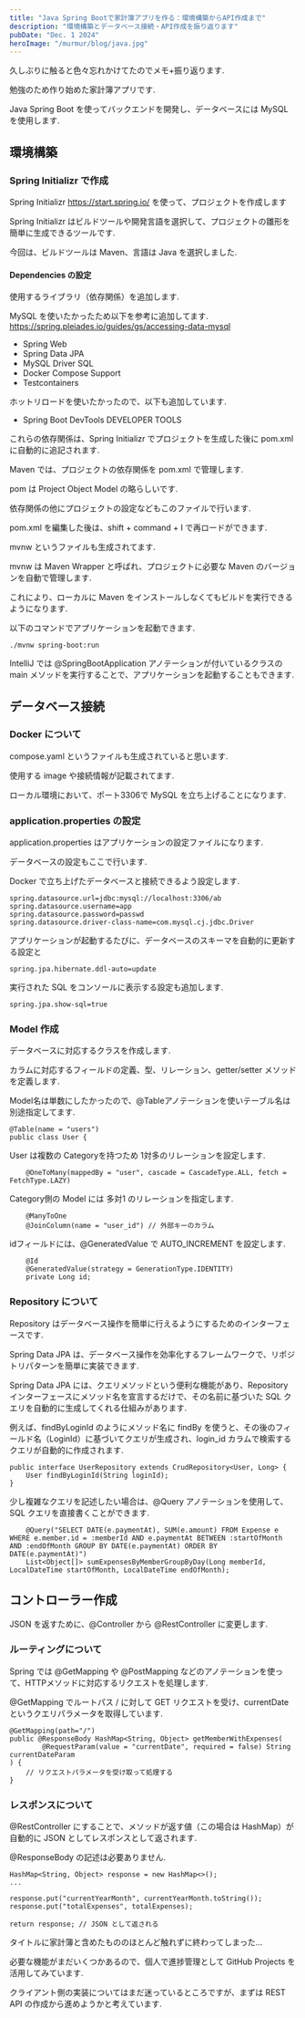 ```yaml
---
title: "Java Spring Bootで家計簿アプリを作る：環境構築からAPI作成まで"
description: "環境構築とデータベース接続・API作成を振り返ります"
pubDate: "Dec. 1 2024"
heroImage: "/murmur/blog/java.jpg"
---
```


久しぶりに触ると色々忘れかけてたのでメモ+振り返ります. 

勉強のため作り始めた家計簿アプリです. 

Java Spring Boot を使ってバックエンドを開発し、データベースには MySQL を使用します. 

## 環境構築
### Spring Initializr で作成
Spring Initializr https://start.spring.io/ を使って、プロジェクトを作成します

Spring Initializr はビルドツールや開発言語を選択して、プロジェクトの雛形を簡単に生成できるツールです. 

今回は、ビルドツールは Maven、言語は Java を選択しました. 

#### Dependencies の設定

使用するライブラリ（依存関係）を追加します. 

MySQL を使いたかったため以下を参考に追加してます. 
https://spring.pleiades.io/guides/gs/accessing-data-mysql
- Spring Web
- Spring Data JPA
- MySQL Driver SQL
- Docker Compose Support
- Testcontainers

ホットリロードを使いたかったので、以下も追加しています. 
- Spring Boot DevTools DEVELOPER TOOLS

これらの依存関係は、Spring Initializr でプロジェクトを生成した後に pom.xml に自動的に追記されます. 

Maven では、プロジェクトの依存関係を pom.xml で管理します. 

pom は Project Object Model の略らしいです. 

依存関係の他にプロジェクトの設定などもこのファイルで行います. 

pom.xml を編集した後は、shift + command + I で再ロードができます. 

mvnw というファイルも生成されてます. 

mvnw は Maven Wrapper と呼ばれ、プロジェクトに必要な Maven のバージョンを自動で管理します. 

これにより、ローカルに Maven をインストールしなくてもビルドを実行できるようになります. 

以下のコマンドでアプリケーションを起動できます. 
```
./mvnw spring-boot:run 
```

IntelliJ では @SpringBootApplication アノテーションが付いているクラスの main メソッドを実行することで、アプリケーションを起動することもできます. 

## データベース接続
### Docker について
compose.yaml というファイルも生成されていると思います. 

使用する image や接続情報が記載されてます. 

ローカル環境において、ポート3306で MySQL を立ち上げることになります. 

### application.properties の設定

application.properties はアプリケーションの設定ファイルになります. 

データベースの設定もここで行います. 

Docker で立ち上げたデータベースと接続できるよう設定します. 
```
spring.datasource.url=jdbc:mysql://localhost:3306/ab
spring.datasource.username=app
spring.datasource.password=passwd
spring.datasource.driver-class-name=com.mysql.cj.jdbc.Driver
```

アプリケーションが起動するたびに、データベースのスキーマを自動的に更新する設定と
```
spring.jpa.hibernate.ddl-auto=update
```

実行された SQL をコンソールに表示する設定も追加します. 
```
spring.jpa.show-sql=true
```

### Model 作成
データベースに対応するクラスを作成します. 

カラムに対応するフィールドの定義、型、リレーション、getter/setter メソッドを定義します. 

Model名は単数にしたかったので、@Tableアノテーションを使いテーブル名は別途指定してます. 
```
@Table(name = "users")
public class User {
```

User は複数の Categoryを持つため 1対多のリレーションを設定します. 
```
    @OneToMany(mappedBy = "user", cascade = CascadeType.ALL, fetch = FetchType.LAZY)
```

Category側の Model には 多対1 のリレーションを指定します. 
```
    @ManyToOne
    @JoinColumn(name = "user_id") // 外部キーのカラム
```

idフィールドには、@GeneratedValue で AUTO_INCREMENT を設定します. 
```
    @Id
    @GeneratedValue(strategy = GenerationType.IDENTITY)
    private Long id;
```

### Repository について
Repository はデータベース操作を簡単に行えるようにするためのインターフェースです.

Spring Data JPA は、データベース操作を効率化するフレームワークで、リポジトリパターンを簡単に実装できます. 

Spring Data JPA には、クエリメソッドという便利な機能があり、Repository インターフェースにメソッド名を宣言するだけで、その名前に基づいた SQL クエリを自動的に生成してくれる仕組みがあります. 

例えば、findByLoginId のようにメソッド名に findBy を使うと、その後のフィールド名（LoginId）に基づいてクエリが生成され、login_id カラムで検索するクエリが自動的に作成されます. 
```
public interface UserRepository extends CrudRepository<User, Long> {
    User findByLoginId(String loginId);
}
```

少し複雑なクエリを記述したい場合は、@Query アノテーションを使用して、SQL クエリを直接書くことができます. 
```
    @Query("SELECT DATE(e.paymentAt), SUM(e.amount) FROM Expense e WHERE e.member.id = :memberId AND e.paymentAt BETWEEN :startOfMonth AND :endOfMonth GROUP BY DATE(e.paymentAt) ORDER BY DATE(e.paymentAt)")
    List<Object[]> sumExpensesByMemberGroupByDay(Long memberId, LocalDateTime startOfMonth, LocalDateTime endOfMonth);
```

## コントローラー作成
JSON を返すために、@Controller から @RestController に変更します. 

### ルーティングについて
Spring では @GetMapping や @PostMapping などのアノテーションを使って、HTTPメソッドに対応するリクエストを処理します. 

@GetMapping でルートパス / に対して GET リクエストを受け、currentDate というクエリパラメータを取得しています. 
```
@GetMapping(path="/")
public @ResponseBody HashMap<String, Object> getMemberWithExpenses(
        @RequestParam(value = "currentDate", required = false) String currentDateParam
) {
    // リクエストパラメータを受け取って処理する
}
```

### レスポンスについて
@RestController にすることで、メソッドが返す値（この場合は HashMap）が自動的に JSON としてレスポンスとして返されます. 

@ResponseBody の記述は必要ありません. 
```
HashMap<String, Object> response = new HashMap<>();
... 

response.put("currentYearMonth", currentYearMonth.toString());
response.put("totalExpenses", totalExpenses);

return response; // JSON として返される
```

タイトルに家計簿と含めたもののほとんど触れずに終わってしまった...

必要な機能がまだいくつかあるので、個人で進捗管理として GitHub Projects を活用してみています. 

クライアント側の実装についてはまだ迷っているところですが、まずは REST API の作成から進めようかと考えています. 

